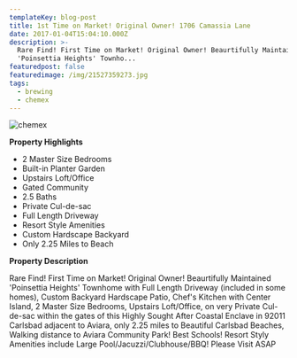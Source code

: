 ```yaml
---
templateKey: blog-post
title: 1st Time on Market! Original Owner! 1706 Camassia Lane
date: 2017-01-04T15:04:10.000Z
description: >-
  Rare Find! First Time on Market! Original Owner! Beaurtifully Maintained
  'Poinsettia Heights' Townho...
featuredpost: false
featuredimage: /img/21527359273.jpg
tags:
  - brewing
  - chemex
---
```

![chemex](/img/21527359273.jpg)

**Property Highlights**

* 2 Master Size Bedrooms
* Built-in Planter Garden
* Upstairs Loft/Office
* Gated Community
* 2.5 Baths
* Private Cul-de-sac
* Full Length Driveway
* Resort Style Amenities
* Custom Hardscape Backyard
* Only 2.25 Miles to Beach

**Property Description**

Rare Find! First Time on Market! Original Owner! Beaurtifully Maintained 'Poinsettia Heights' Townhome with Full Length Driveway (included in some homes), Custom Backyard Hardscape Patio, Chef's Kitchen with Center Island, 2 Master Size Bedrooms, Upstairs Loft/Office, on very Private Cul-de-sac within the gates of this Highly Sought After Coastal Enclave in 92011 Carlsbad adjacent to Aviara, only 2.25 miles to Beautiful Carlsbad Beaches, Walking distance to Aviara Community Park!  Best Schools! Resort Styly Amenities include Large Pool/Jacuzzi/Clubhouse/BBQ! Please Visit ASAP
